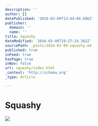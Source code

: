 ```yaml
---
description: ''
author: []
datePublished: '2016-03-09T13:44:04.686Z'
publisher:
  domain: ''
  name: ''
title: Squashy
dateModified: '2016-03-08T19:27:24.382Z'
sourcePath: _posts/2016-03-09-squashy.md
published: true
inFeed: true
hasPage: true
inNav: false
url: squashy/index.html
_context: 'http://schema.org'
_type: Article

---
```

# Squashy
![](https://the-grid-user-content.s3-us-west-2.amazonaws.com/46123e0c-ae01-40a1-aa59-46681bf2e434.png)